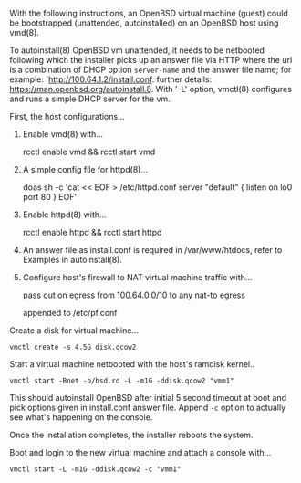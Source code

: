 With the following instructions, an OpenBSD virtual machine (guest)
could be bootstrapped (unattended, autoinstalled) on an OpenBSD
host using vmd(8).

To autoinstall(8) OpenBSD vm unattended, it needs to be netbooted
following which the installer picks up an answer file via HTTP where
the url is a combination of DHCP option `server-name` and the answer
file name; for example: `http://100.64.1.2/install.conf.  further
details: https://man.openbsd.org/autoinstall.8.  With '-L' option,
vmctl(8) configures and runs a simple DHCP server for the vm.

First, the host configurations...

1. Enable vmd(8) with...

	rcctl enable vmd && rcctl start vmd

2. A simple config file for httpd(8)...

	doas sh -c 'cat << EOF > /etc/httpd.conf
	server "default" {
		listen on lo0 port 80
	}
	EOF'

3. Enable httpd(8) with...

	rcctl enable httpd && rcctl start httpd

4. An answer file as install.conf is required in /var/www/htdocs,
   refer to Examples in autoinstall(8).
5. Configure host's firewall to NAT virtual machine traffic with...

	pass out on egress from 100.64.0.0/10 to any nat-to egress

   appended to /etc/pf.conf

Create a disk for virtual machine... 

	vmctl create -s 4.5G disk.qcow2

Start a virtual machine netbooted with the host's ramdisk kernel..

	vmctl start -Bnet -b/bsd.rd -L -m1G -ddisk.qcow2 "vmm1"

This should autoinstall OpenBSD after initial 5 second timeout at
boot and pick options given in install.conf answer file.  Append
`-c` option to actually see what's happening on the console.

Once the installation completes, the installer reboots the system.

Boot and login to the new virtual machine and attach a console with...

	vmctl start -L -m1G -ddisk.qcow2 -c "vmm1"

